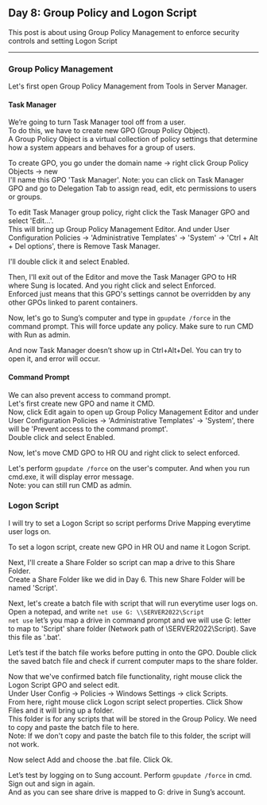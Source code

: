 ## Day 8: Group Policy and Logon Script

This post is about using Group Policy Management to enforce security controls and setting Logon Script

---

### Group Policy Management

Let's first open Group Policy Management from Tools in Server Manager.

#### Task Manager

We’re going to turn Task Manager tool off from a user. <br/>
To do this, we have to create new GPO (Group Policy Object). <br/>
A Group Policy Object is a virtual collection of policy settings that determine how a system appears and behaves for a group of users.

To create GPO, you go under the domain name -> right click Group Policy Objects -> new <br/>
I'll name this GPO 'Task Manager'. 
Note: you can click on Task Manager GPO and go to Delegation Tab to assign read, edit, etc permissions to users or groups.

To edit Task Manager group policy, right click the Task Manager GPO and select 'Edit...'. <br/>
This will bring up Group Policy Management Editor. And under User Configuration Policies -> 'Administrative Templates' -> 'System' -> 'Ctrl + Alt + Del options', there is Remove Task Manager.

I'll double click it and select Enabled.

Then, I'll exit out of the Editor and move the Task Manager GPO to HR where Sung is located. And you right click and select Enforced. <br/>
Enforced just means that this GPO's settings cannot be overridden by any other GPOs linked to parent containers.

Now, let's go to Sung’s computer and type in ```gpupdate /force``` in the command prompt. This will force update any policy. Make sure to run CMD with Run as admin. 

And now Task Manager doesn’t show up in Ctrl+Alt+Del.
You can try to open it, and error will occur.

#### Command Prompt

We can also prevent access to command prompt. <br/>
Let's first create new GPO and name it CMD. <br/>
Now, click Edit again to open up Group Policy Management Editor and under User Configuration Policies -> 'Administrative Templates' -> 'System', there will be 'Prevent access to the command prompt'. <br/>
Double click and select Enabled. 

Now, let's move CMD GPO to HR OU and right click to select enforced.

Let's perform ```gpupdate /force``` on the user's computer. And when you run cmd.exe, it will display error message. <br/>
Note: you can still run CMD as admin.

### Logon Script

I will try to set a Logon Script so script performs Drive Mapping everytime user logs on.

To set a logon script, create new GPO in HR OU and name it Logon Script. 

Next, I'll create a Share Folder so script can map a drive to this Share Folder. <br/>
Create a Share Folder like we did in Day 6. This new Share Folder will be named 'Script'.

Next, let's create a batch file with script that will run everytime user logs on. Open a notepad, and write ```net use G: \\SERVER2022\Script``` <br/>
```net use``` let’s you map a drive in command prompt and we will use G: letter to map to 'Script' share folder (Network path of \\SERVER2022\Script). Save this file as '.bat'.

Let’s test if the batch file works before putting in onto the GPO. Double click the saved batch file and check if current computer maps to the share folder.

Now that we've confirmed batch file functionality, right mouse click the Logon Script GPO and select edit. <br/>
Under User Config -> Policies -> Windows Settings -> click Scripts. <br/>
From here, right mouse click Logon script select properties. Click Show Files and it will bring up a folder. <br/>
This folder is for any scripts that will be stored in the Group Policy. We need to copy and paste the batch file to here. <br/>
Note: If we don't copy and paste the batch file to this folder, the script will not work. 

Now select Add and choose the .bat file. Click Ok.

Let’s test by logging on to Sung account. Perform ```gpupdate /force``` in cmd. Sign out and sign in again. <br/>
And as you can see share drive is mapped to G: drive in Sung’s account.
